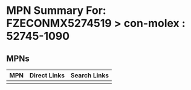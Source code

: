 



# MPN Summary For: FZECONMX5274519 > con-molex : 52745-1090

## MPNs
  

|MPN|Direct Links|Search Links|
| :--- | :--- | :--- |
||||
